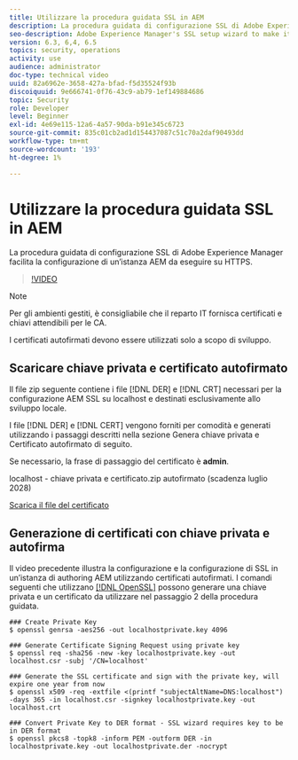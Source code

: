 ```yaml
---
title: Utilizzare la procedura guidata SSL in AEM
description: La procedura guidata di configurazione SSL di Adobe Experience Manager facilita la configurazione di un’istanza AEM da eseguire su HTTPS.
seo-description: Adobe Experience Manager's SSL setup wizard to make it easier to set up an AEM instance to run over HTTPS.
version: 6.3, 6,4, 6.5
topics: security, operations
activity: use
audience: administrator
doc-type: technical video
uuid: 82a6962e-3658-427a-bfad-f5d35524f93b
discoiquuid: 9e666741-0f76-43c9-ab79-1ef149884686
topic: Security
role: Developer
level: Beginner
exl-id: 4e69e115-12a6-4a57-90da-b91e345c6723
source-git-commit: 835c01cb2ad1d154437087c51c70a2daf90493dd
workflow-type: tm+mt
source-wordcount: '193'
ht-degree: 1%

---
```


# Utilizzare la procedura guidata SSL in AEM

La procedura guidata di configurazione SSL di Adobe Experience Manager facilita la configurazione di un’istanza AEM da eseguire su HTTPS.

>[!VIDEO](https://video.tv.adobe.com/v/17993/?quality=12&learn=on)

>[!NOTE]
>
>Per gli ambienti gestiti, è consigliabile che il reparto IT fornisca certificati e chiavi attendibili per le CA.
>
>I certificati autofirmati devono essere utilizzati solo a scopo di sviluppo.

## Scaricare chiave privata e certificato autofirmato

Il file zip seguente contiene i file [!DNL DER] e [!DNL CRT] necessari per la configurazione AEM SSL su localhost e destinati esclusivamente allo sviluppo locale.

I file [!DNL DER] e [!DNL CERT] vengono forniti per comodità e generati utilizzando i passaggi descritti nella sezione Genera chiave privata e Certificato autofirmato di seguito.

Se necessario, la frase di passaggio del certificato è **admin**.

localhost - chiave privata e certificato.zip autofirmato (scadenza luglio 2028)

[Scarica il file del certificato](assets/use-the-ssl-wizard/certificate.zip)

## Generazione di certificati con chiave privata e autofirma

Il video precedente illustra la configurazione e la configurazione di SSL in un’istanza di authoring AEM utilizzando certificati autofirmati. I comandi seguenti che utilizzano [[!DNL OpenSSL]](https://www.openssl.org/) possono generare una chiave privata e un certificato da utilizzare nel passaggio 2 della procedura guidata.

```shell
### Create Private Key
$ openssl genrsa -aes256 -out localhostprivate.key 4096

### Generate Certificate Signing Request using private key
$ openssl req -sha256 -new -key localhostprivate.key -out localhost.csr -subj '/CN=localhost'

### Generate the SSL certificate and sign with the private key, will expire one year from now
$ openssl x509 -req -extfile <(printf "subjectAltName=DNS:localhost") -days 365 -in localhost.csr -signkey localhostprivate.key -out localhost.crt

### Convert Private Key to DER format - SSL wizard requires key to be in DER format
$ openssl pkcs8 -topk8 -inform PEM -outform DER -in localhostprivate.key -out localhostprivate.der -nocrypt
```
